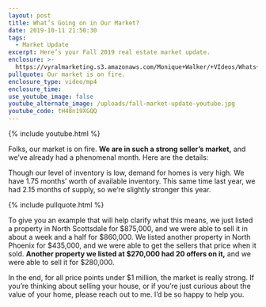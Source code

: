 ```yaml
---
layout: post
title: What’s Going on in Our Market?
date: 2019-10-11 21:50:30
tags:
  - Market Update
excerpt: Here’s your Fall 2019 real estate market update.
enclosure: >-
  https://vyralmarketing.s3.amazonaws.com/Monique+Walker/+VIdeos/Whats+Going+on+in+Our+Market_.mp4
pullquote: Our market is on fire.
enclosure_type: video/mp4
enclosure_time:
use_youtube_image: false
youtube_alternate_image: /uploads/fall-market-update-youtube.jpg
youtube_code: tH48n19XGQQ
---
```


{% include youtube.html %}

Folks, our market is on fire. **We are in such a strong seller’s market,** and we’ve already had a phenomenal month. Here are the details:

Though our level of inventory is low, demand for homes is very high. We have 1.75 months’ worth of available inventory. This same time last year, we had 2.15 months of supply, so we’re slightly stronger this year.

{% include pullquote.html %}

To give you an example that will help clarify what this means, we just listed a property in North Scottsdale for $875,000, and we were able to sell it in about a week and a half for $860,000. We listed another property in North Phoenix for $435,000, and we were able to get the sellers that price when it sold. **Another property we listed at $270,000 had 20 offers on it,** and we were able to sell it for $280,000.

In the end, for all price points under $1 million, the market is really strong. If you’re thinking about selling your house, or if you’re just curious about the value of your home, please reach out to me. I’d be so happy to help you.